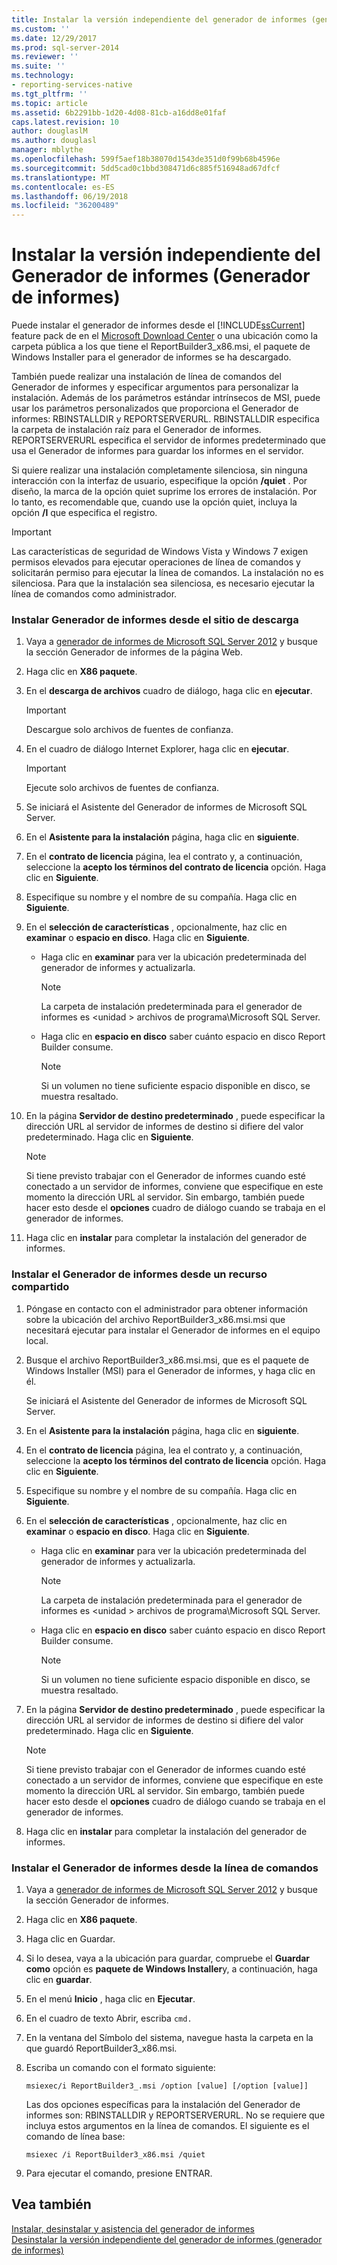 ```yaml
---
title: Instalar la versión independiente del generador de informes (generador de informes) | Documentos de Microsoft
ms.custom: ''
ms.date: 12/29/2017
ms.prod: sql-server-2014
ms.reviewer: ''
ms.suite: ''
ms.technology:
- reporting-services-native
ms.tgt_pltfrm: ''
ms.topic: article
ms.assetid: 6b2291bb-1d20-4d08-81cb-a16dd8e01faf
caps.latest.revision: 10
author: douglaslM
ms.author: douglasl
manager: mblythe
ms.openlocfilehash: 599f5aef18b38070d1543de351d0f99b68b4596e
ms.sourcegitcommit: 5dd5cad0c1bbd308471d6c885f516948ad67dfcf
ms.translationtype: MT
ms.contentlocale: es-ES
ms.lasthandoff: 06/19/2018
ms.locfileid: "36200489"
---
```

# <a name="install-the-stand-alone-version-of-report-builder-report-builder"></a>Instalar la versión independiente del Generador de informes (Generador de informes)
  Puede instalar el generador de informes desde el [!INCLUDE[ssCurrent](../../includes/sscurrent-md.md)] feature pack de en el [Microsoft Download Center](http://go.microsoft.com/fwlink/?LinkID=168472) o una ubicación como la carpeta pública a los que tiene el ReportBuilder3_x86.msi, el paquete de Windows Installer para el generador de informes se ha descargado.  
  
 También puede realizar una instalación de línea de comandos del Generador de informes y especificar argumentos para personalizar la instalación. Además de los parámetros estándar intrínsecos de MSI, puede usar los parámetros personalizados que proporciona el Generador de informes: RBINSTALLDIR y REPORTSERVERURL. RBINSTALLDIR especifica la carpeta de instalación raíz para el Generador de informes. REPORTSERVERURL especifica el servidor de informes predeterminado que usa el Generador de informes para guardar los informes en el servidor.  
  
 Si quiere realizar una instalación completamente silenciosa, sin ninguna interacción con la interfaz de usuario, especifique la opción **/quiet** . Por diseño, la marca de la opción quiet suprime los errores de instalación. Por lo tanto, es recomendable que, cuando use la opción quiet, incluya la opción **/l** que especifica el registro.  
  
> [!IMPORTANT]  
>  Las características de seguridad de Windows Vista y Windows 7 exigen permisos elevados para ejecutar operaciones de línea de comandos y solicitarán permiso para ejecutar la línea de comandos. La instalación no es silenciosa. Para que la instalación sea silenciosa, es necesario ejecutar la línea de comandos como administrador.  
  
### <a name="to-install-report-builder-from-the-download-site"></a>Instalar Generador de informes desde el sitio de descarga  
  
1.  Vaya a [generador de informes de Microsoft SQL Server 2012](http://go.microsoft.com/fwlink/?LinkID=219138) y busque la sección Generador de informes de la página Web.  
  
2.  Haga clic en **X86 paquete**.  
  
3.  En el **descarga de archivos** cuadro de diálogo, haga clic en **ejecutar**.  
  
    > [!IMPORTANT]  
    >  Descargue solo archivos de fuentes de confianza.  
  
4.  En el cuadro de diálogo Internet Explorer, haga clic en **ejecutar**.  
  
    > [!IMPORTANT]  
    >  Ejecute solo archivos de fuentes de confianza.  
  
5.  Se iniciará el Asistente del Generador de informes de Microsoft SQL Server.  
  
6.  En el **Asistente para la instalación** página, haga clic en **siguiente**.  
  
7.  En el **contrato de licencia** página, lea el contrato y, a continuación, seleccione la **acepto los términos del contrato de licencia** opción. Haga clic en **Siguiente**.  
  
8.  Especifique su nombre y el nombre de su compañía. Haga clic en **Siguiente**.  
  
9. En el **selección de características** , opcionalmente, haz clic en **examinar** o **espacio en disco**. Haga clic en **Siguiente**.  
  
    -   Haga clic en **examinar** para ver la ubicación predeterminada del generador de informes y actualizarla.  
  
        > [!NOTE]  
        >  La carpeta de instalación predeterminada para el generador de informes es \<unidad > archivos de programa\Microsoft SQL Server.  
  
    -   Haga clic en **espacio en disco** saber cuánto espacio en disco Report Builder consume.  
  
        > [!NOTE]  
        >  Si un volumen no tiene suficiente espacio disponible en disco, se muestra resaltado.  
  
10. En la página **Servidor de destino predeterminado** , puede especificar la dirección URL al servidor de informes de destino si difiere del valor predeterminado. Haga clic en **Siguiente**.  
  
    > [!NOTE]  
    >  Si tiene previsto trabajar con el Generador de informes cuando esté conectado a un servidor de informes, conviene que especifique en este momento la dirección URL al servidor. Sin embargo, también puede hacer esto desde el **opciones** cuadro de diálogo cuando se trabaja en el generador de informes.  
  
11. Haga clic en **instalar** para completar la instalación del generador de informes.  
  
### <a name="to-install-report-builder-from-a-share"></a>Instalar el Generador de informes desde un recurso compartido  
  
1.  Póngase en contacto con el administrador para obtener información sobre la ubicación del archivo ReportBuilder3_x86.msi.msi que necesitará ejecutar para instalar el Generador de informes en el equipo local.  
  
2.  Busque el archivo ReportBuilder3_x86.msi.msi, que es el paquete de Windows Installer (MSI) para el Generador de informes, y haga clic en él.  
  
     Se iniciará el Asistente del Generador de informes de Microsoft SQL Server.  
  
3.  En el **Asistente para la instalación** página, haga clic en **siguiente**.  
  
4.  En el **contrato de licencia** página, lea el contrato y, a continuación, seleccione la **acepto los términos del contrato de licencia** opción. Haga clic en **Siguiente**.  
  
5.  Especifique su nombre y el nombre de su compañía. Haga clic en **Siguiente**.  
  
6.  En el **selección de características** , opcionalmente, haz clic en **examinar** o **espacio en disco**. Haga clic en **Siguiente**.  
  
    -   Haga clic en **examinar** para ver la ubicación predeterminada del generador de informes y actualizarla.  
  
        > [!NOTE]  
        >  La carpeta de instalación predeterminada para el generador de informes es \<unidad > archivos de programa\Microsoft SQL Server.  
  
    -   Haga clic en **espacio en disco** saber cuánto espacio en disco Report Builder consume.  
  
        > [!NOTE]  
        >  Si un volumen no tiene suficiente espacio disponible en disco, se muestra resaltado.  
  
7.  En la página **Servidor de destino predeterminado** , puede especificar la dirección URL al servidor de informes de destino si difiere del valor predeterminado. Haga clic en **Siguiente**.  
  
    > [!NOTE]  
    >  Si tiene previsto trabajar con el Generador de informes cuando esté conectado a un servidor de informes, conviene que especifique en este momento la dirección URL al servidor. Sin embargo, también puede hacer esto desde el **opciones** cuadro de diálogo cuando se trabaja en el generador de informes.  
  
8.  Haga clic en **instalar** para completar la instalación del generador de informes.  
  
### <a name="to-install-report-builder-from-the-command-line"></a>Instalar el Generador de informes desde la línea de comandos  
  
1.  Vaya a [generador de informes de Microsoft SQL Server 2012](http://go.microsoft.com/fwlink/?LinkID=219138) y busque la sección Generador de informes.  
  
2.  Haga clic en **X86 paquete**.  
  
3.  Haga clic en Guardar.  
  
4.  Si lo desea, vaya a la ubicación para guardar, compruebe el **Guardar como** opción es **paquete de Windows Installer**y, a continuación, haga clic en **guardar**.  
  
5.  En el menú **Inicio** , haga clic en **Ejecutar**.  
  
6.  En el cuadro de texto Abrir, escriba `cmd.`  
  
7.  En la ventana del Símbolo del sistema, navegue hasta la carpeta en la que guardó ReportBuilder3_x86.msi.  
  
8.  Escriba un comando con el formato siguiente:  
  
     `msiexec/i ReportBuilder3_.msi /option [value] [/option [value]]`  
  
     Las dos opciones específicas para la instalación del Generador de informes son: RBINSTALLDIR y REPORTSERVERURL. No se requiere que incluya estos argumentos en la línea de comandos. El siguiente es el comando de línea base:  
  
     `msiexec /i ReportBuilder3_x86.msi /quiet`  
  
9. Para ejecutar el comando, presione ENTRAR.  
  
## <a name="see-also"></a>Vea también  
 [Instalar, desinstalar y asistencia del generador de informes](../install-uninstall-and-report-builder-support.md)   
 [Desinstalar la versión independiente del generador de informes &#40;generador de informes&#41;](install-report-builder.md)  
  
  